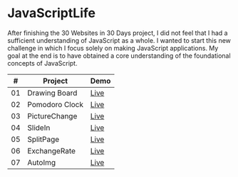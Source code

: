 # JavaScriptLife

After finishing the 30 Websites in 30 Days project, I did not feel that I had a sufficient understanding of JavaScript as a whole. I wanted to start this new challenge in which I focus solely on making JavaScript applications. My goal at the end is to have obtained a core understanding of the foundational concepts of JavaScript.

|  #  | Project                                                                                                                                 | Demo                                               |
| :-: | --------------------------------------------------------------------------------------------------------------------------------------- | -------------------------------------------------------- |
| 01  | Drawing Board | <a href="https://cwang1996.github.io/Canvas/">Live</a> |
| 02  | Pomodoro Clock | <a href="https://cwang1996.github.io/PomoClock/">Live</a> |
| 03  | PictureChange | <a href="https://cwang1996.github.io/PictureChange/">Live</a> |
| 04  | SlideIn | <a href="https://cwang1996.github.io/SlideIn/">Live</a> |
| 05  | SplitPage | <a href="https://cwang1996.github.io/SplitPage/">Live</a> |
| 06  | ExchangeRate | <a href="https://cwang1996.github.io/ExchangeRate/">Live</a> |
| 07  | AutoImg | <a href="https://cwang1996.github.io/AutoImg/">Live</a> |







